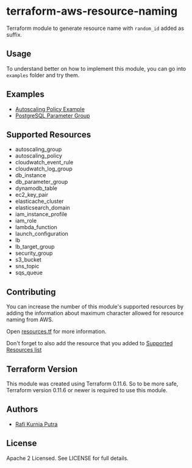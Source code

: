 terraform-aws-resource-naming
=============================
Terraform module to generate resource name with `random_id` added as suffix.


Usage
-----
To understand better on how to implement this module, you can go into `examples` folder and try them.


Examples
--------
* [Autoscaling Policy Example](https://github.com/traveloka/terraform-aws-resource-naming/tree/master/examples/autoscaling-policy-example)
* [PostgreSQL Parameter Group](https://github.com/traveloka/terraform-aws-resource-naming/tree/master/examples/postgres-parameter-group)


Supported Resources
-------------------
* autoscaling_group
* autoscaling_policy
* cloudwatch_event_rule
* cloudwatch_log_group
* db_instance
* db_parameter_group
* dynamodb_table
* ec2_key_pair
* elasticache_cluster
* elasticsearch_domain
* iam_instance_profile
* iam_role
* lambda_function
* launch_configuration
* lb
* lb_target_group
* security_group
* s3_bucket
* sns_topic
* sqs_queue


Contributing
------------
You can increase the number of this module's supported resources by adding the information about maximum character allowed for resource naming from AWS.

Open [resources.tf](https://github.com/traveloka/terraform-aws-resource-naming/blob/master/resources.tf) for more information. 

Don't forget to also add the resource that you added to [Supported Resources list](https://github.com/traveloka/terraform-aws-resource-naming#supported-resources)


Terraform Version
-----------------
This module was created using Terraform 0.11.6. 
So to be more safe, Terraform version 0.11.6 or newer is required to use this module.


Authors
-------
* [Rafi Kurnia Putra](https://github.com/rafikurnia)


License
-------
Apache 2 Licensed. See LICENSE for full details.
